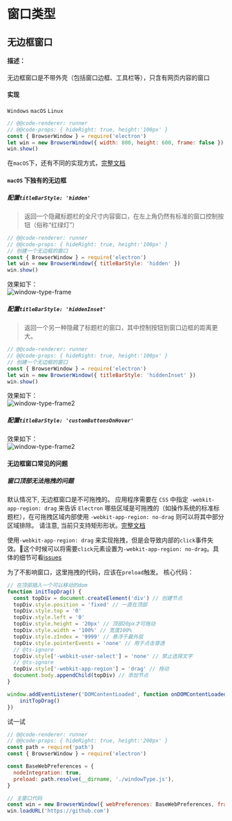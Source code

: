 # 窗口类型

## 无边框窗口

#### 描述：
无边框窗口是不带外壳（包括窗口边框、工具栏等），只含有网页内容的窗口

#### 实现
`Windows` `macOS` `Linux`
```javascript
// @@code-renderer: runner
// @@code-props: { hideRight: true, height:'100px' }
const { BrowserWindow } = require('electron')
let win = new BrowserWindow({ width: 800, height: 600, frame: false })
win.show()
```
在`macOS`下，还有不同的实现方式，[完整文档](https://www.electronjs.org/docs/api/frameless-window#macos-%E4%B8%8A%E7%9A%84%E5%85%B6%E4%BB%96%E6%96%B9%E6%A1%88)

#### `macOS` 下独有的无边框

##### 配置`titleBarStyle: 'hidden'`
> 返回一个隐藏标题栏的全尺寸内容窗口，在左上角仍然有标准的窗口控制按钮（俗称“红绿灯”）


```javascript
// @@code-renderer: runner
// @@code-props: { hideRight: true, height:'100px' }
// 创建一个无边框的窗口
const { BrowserWindow } = require('electron')
let win = new BrowserWindow({ titleBarStyle: 'hidden' })
win.show()
```
效果如下：  
<img src="../../resources/markdown/window-type-frame.gif" alt="window-type-frame">

##### 配置`titleBarStyle: 'hiddenInset'`
> 返回一个另一种隐藏了标题栏的窗口，其中控制按钮到窗口边框的距离更大。

```javascript
// @@code-renderer: runner
// @@code-props: { hideRight: true, height:'100px' }
// 创建一个无边框的窗口
const { BrowserWindow } = require('electron')
let win = new BrowserWindow({ titleBarStyle: 'hiddenInset' })
win.show()
```
效果如下：  
<img src="../../resources/markdown/window-type-frame2.gif" alt="window-type-frame2">

##### 配置`titleBarStyle: 'customButtonsOnHover'` 
效果如下：  
<img src="../../resources/markdown/window-type-frame3.gif" alt="window-type-frame2">


#### 无边框窗口常见的问题
##### 窗口顶部无法拖拽的问题
默认情况下, 无边框窗口是不可拖拽的。 应用程序需要在 `CSS` 中指定 `-webkit-app-region: drag` 来告诉 `Electron` 哪些区域是可拖拽的（如操作系统的标准标题栏），在可拖拽区域内部使用 `-webkit-app-region: no-drag` 则可以将其中部分区域排除。 请注意, 当前只支持矩形形状。[完整文档](https://www.electronjs.org/docs/api/frameless-window#%E5%8F%AF%E6%8B%96%E6%8B%BD%E5%8C%BA)

使用`-webkit-app-region: drag` 来实现拖拽，但是会导致内部的`click`事件失效。这个时候可以将需要`click`元素设置为`-webkit-app-region: no-drag`。具体的细节可看[issues](https://github.com/electron/electron/issues/3647)

为了不影响窗口，这里拖拽的代码，应该在`preload`触发。
核心代码：
```typescript
// 在顶部插入一个可以移动的dom
function initTopDrag() {
  const topDiv = document.createElement('div') // 创建节点
  topDiv.style.position = 'fixed' // 一直在顶部
  topDiv.style.top = '0'
  topDiv.style.left = '0'
  topDiv.style.height = '20px' // 顶部20px才可拖动
  topDiv.style.width = '100%' // 宽度100%
  topDiv.style.zIndex = '9999' // 悬浮于最外层
  topDiv.style.pointerEvents = 'none' // 用于点击穿透
  // @ts-ignore
  topDiv.style['-webkit-user-select'] = 'none' // 禁止选择文字
  // @ts-ignore
  topDiv.style['-webkit-app-region'] = 'drag' // 拖动
  document.body.appendChild(topDiv) // 添加节点
}

window.addEventListener('DOMContentLoaded', function onDOMContentLoaded() {
    initTopDrag()
})
```
试一试
```javascript
// @@code-renderer: runner
// @@code-props: { hideRight: true, height:'200px' }
const path = require('path')
const { BrowserWindow } = require('electron')

const BaseWebPreferences = {
  nodeIntegration: true,
  preload: path.resolve(__dirname, './windowType.js'),
}

// 主窗口代码
const win = new BrowserWindow({ webPreferences: BaseWebPreferences, frame: false, titleBarStyle: 'hidden' })
win.loadURL('https://github.com')
```